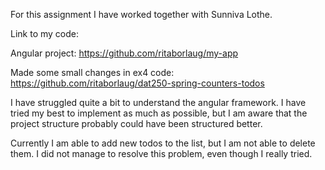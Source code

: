 For this assignment I have worked together with Sunniva Lothe.

Link to my code: 

Angular project: 
https://github.com/ritaborlaug/my-app 

Made some small changes in ex4 code: 
https://github.com/ritaborlaug/dat250-spring-counters-todos


I have struggled quite a bit to understand the angular framework. I have tried my best to implement as much as possible, but I am aware that the project structure probably could have been structured better.

Currently I am able to add new todos to the list, but I am not able to delete them. I did not manage to resolve this problem, even though I really tried. 